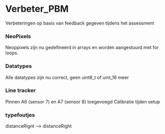 # Verbeter_PBM
Verbeteringen op basis van feedback gegeven tijdens het assessment 

### NeoPixels
Neoppixels zijn nu gedefineerd in arrays en worden aangestuurd met for loops.

### Datatypes
Alle datatypes zijn nu correct, geen uint8_t of uint_16 meer

### Line tracker
Pinnen A6 (sensor 7) en A7 (sensor 8) toegevoegd
Calibratie tijden setup

### typefoutjes
distanceRignt --> distanceRight
